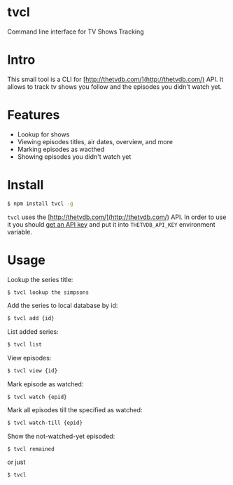 # tvcl
Command line interface for TV Shows Tracking

# Intro
This small tool is a CLI for [http://thetvdb.com/](http://thetvdb.com/) API. It allows to track tv shows you follow and the episodes you didn't watch yet.

# Features
- Lookup for shows
- Viewing episodes titles, air dates, overview, and more
- Marking episodes as wacthed
- Showing episodes you didn't watch yet

# Install

```bash
$ npm install tvcl -g
```

`tvcl` uses the [http://thetvdb.com/](http://thetvdb.com/) API. In order to use it you should [get an API key](http://thetvdb.com/?tab=apiregister) and put it into `THETVDB_API_KEY` environment variable.

# Usage

Lookup the series title:
```bash
$ tvcl lookup the simpsons
```

Add the series to local database by id:
```bash 
$ tvcl add {id}
```

List added series:
```bash
$ tvcl list
```

View episodes:
```bash
$ tvcl view {id}
```

Mark episode as watched:
```
$ tvcl watch {epid}
```

Mark all episodes till the specified as watched:
```bash
$ tvcl watch-till {epid}
```

Show the not-watched-yet episoded:
```
$ tvcl remained 
```
or just
```
$ tvcl
```
